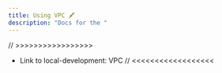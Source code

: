 ```yaml
---
title: Using VPC 🖋️
description: "Docs for the "
---
```


// >>>>>>>>>>>>>>>>>
  - Link to local-development: VPC
// <<<<<<<<<<<<<<<<<<

